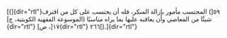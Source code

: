 [(]{dir="rtl"}٥٩[) المحتسب مأمور بإزالة المنكر، فله أن يحتسب على كل من
اقترف شيئًا من المعاصي وأن يعاقبه عليها بما يراه مناسبًا (الموسوعة الفقهية
الكويتية، ج]{dir="rtl"} ١٧[، ص]{dir="rtl"} ٢٦٦[).]{dir="rtl"}
